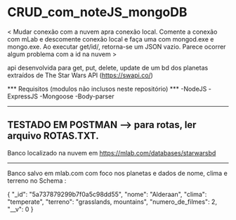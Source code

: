 # CRUD_com_noteJS_mongoDB
< Mudar conexão com a nuvem apra conexão local. Comente a conexão com mLab e descomente conexão local e faça uma com mongod.exe e mongo.exe. Ao executar get/id/<numeroid>, retorna-se um JSON vazio. Parece ocorrer algum problema com a id na nuvem > 


api desenvolvida para get, put, delete, update de um bd dos planetas extraídos de The Star Wars API (https://swapi.co/)

*** Requisitos (modulos não inclusos neste repositório) ***
-NodeJS
-ExpressJS
-Mongoose
-Body-parser

******************************
TESTADO EM POSTMAN --> para rotas, ler arquivo ROTAS.TXT.
----------------
Banco localizado na nuvem em https://mlab.com/databases/starwarsbd


---------------------------------------------------------------------------------------------------

Banco salvo em mlab.com com foco nos planetas e dados de nome, clima e terreno no Schema :

{
    "_id": "5a737879299b7f0a5c98dd55",
    "nome": "Alderaan",
    "clima": "temperate",
    "terreno": "grasslands, mountains",
    "numero_de_filmes": 2,
    "__v": 0
}

